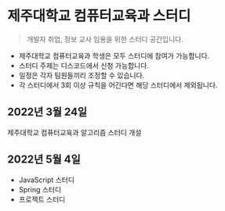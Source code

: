 # 제주대학교 컴퓨터교육과 스터디

> 개발자 취업, 정보 교사 임용을 위한 스터디 공간입니다.

- 제주대학교 컴퓨터교육과 학생은 모두 스터디에 참여가 가능합니다.
- 스터디 주제는 디스코드에서 신청 가능합니다.
- 일정은 각자 팀원들끼리 조정할 수 있습니다.
- 각 스터디에서 3회 이상 규칙을 어긴다면 해당 스터디에서 제외됩니다.

## 2022년 3월 24일

제주대학교 컴퓨터교육과 알고리즘 스터디 개설

## 2022년 5월 4일

- JavaScript 스터디
- Spring 스터디
- 프로젝트 스터디
